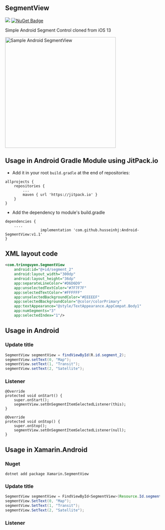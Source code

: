 ## SegmentView 
[![](https://jitpack.io/v/husseinhj/Android-SegmentView.svg)](https://jitpack.io/#husseinhj/Android-SegmentView)
[![NuGet Badge](https://buildstats.info/nuget/Xamarin.SegmentView)](https://www.nuget.org/packages/Xamarin.SegmentView/)

Simple Android Segment Control cloned from iOS 13

<img src="https://raw.githubusercontent.com/trinnguyen/Android-SegmentView/master/segment_view_sample.jpg" alt="Sample Android SegmentView" width="360"/>

## Usage in Android Gradle Module using JitPack.io
- Add it in your root `build.gradle` at the end of repositories:
```
allprojects {
    repositories {
        ...
        maven { url 'https://jitpack.io' }
    }
}
```

- Add the dependency to module's build.gradle
```
dependencies {
    ....
    	        implementation 'com.github.husseinhj:Android-SegmentView:v1.1'
}
```

## XML layout code
```xml
<com.trinnguyen.SegmentView
    android:id="@+id/segment_2"
    android:layout_width="300dp"
    android:layout_height="36dp"
    app:separateLineColor="#D6D6D9"
    app:unselectedTextColor="#7F7F7F"
    app:selectedTextColor="#FFFFFF"
    app:unselectedBackgroundColor="#EEEEEF"
    app:selectedBackgroundColor="@color/colorPrimary"
    app:textAppearance="@style/TextAppearance.AppCompat.Body1"
    app:numSegments="3"
    app:selectedIndex="1"/>
```

## Usage in Android

### Update title
```java
SegmentView segmentView = findViewById(R.id.segment_2);
segmentView.setText(0, "Map");
segmentView.setText(1, "Transit");
segmentView.setText(2, "Satellite");
```

### Listener
```
@Override
protected void onStart() {
    super.onStart();
    segmentView.setOnSegmentItemSelectedListener(this);
}

@Override
protected void onStop() {
    super.onStop();
    segmentView.setOnSegmentItemSelectedListener(null);
}
```

## Usage in Xamarin.Android

### Nuget

```
dotnet add package Xamarin.SegmentView
```


### Update title
```java
SegmentView segmentView = FindViewById<SegmentView>(Resource.Id.segment_2);
segmentView.SetText(0, "Map");
segmentView.SetText(1, "Transit");
segmentView.SetText(2, "Satellite");
```

### Listener
